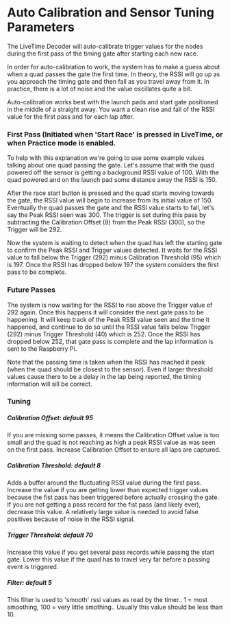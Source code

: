 # Auto Calibration and Sensor Tuning Parameters

The LiveTime Decoder will auto-calibrate trigger values for the nodes during the first pass of the timing gate after starting each new race.

In order for auto-calibration to work, the system has to make a guess about when a quad passes the gate the first time. In theory, the RSSI will go up as you approach the timing gate and then fall as you travel away from it. In practice, there is a lot of noise and the value oscillates quite a bit.

Auto-calibration works best with the launch pads and start gate positioned in the middle of a straight away. You want a clean rise and fall of the RSSI value for the first pass and for each lap after.

### First Pass (Initiated when 'Start Race' is pressed in LiveTime, or when Practice mode is enabled.
To help with this explanation we're going to use some example values talking about one quad passing the gate. Let's assume that with the quad powered off the sensor is getting a background RSSI value of 100. With the quad powered and on the launch pad some distance away the RSSI is 150.

After the race start button is pressed and the quad starts moving towards the gate, the RSSI value will begin to increase from its initial value of 150. Eventually the quad passes the gate and the RSSI value starts to fall, let's say the Peak RSSI seen was 300. The trigger is set during this pass by subtracting the Calibration Offset (8) from the Peak RSSI (300), so the Trigger will be 292.

Now the system is waiting to detect when the quad has left the starting gate to confirm the Peak RSSI and Trigger values detected. It waits for the RSSI value to fall below the Trigger (292) minus Calibration Threshold (95) which is 197. Once the RSSI has dropped below 197 the system considers the first pass to be complete.

### Future Passes

The system is now waiting for the RSSI to rise above the Trigger value of 292 again. Once this happens it will consider the next gate pass to be happening. It will keep track of the Peak RSSI value seen and the time it happened, and continue to do so until the RSSI value falls below Trigger (292) minus Trigger Threshold (40) which is 252. Once the RSSI has dropped below 252, that gate pass is complete and the lap information is sent to the Raspberry Pi.

Note that the passing time is taken when the RSSI has reached it peak (when the quad should be closest to the sensor). Even if larger threshold values cause there to be a delay in the lap being reported, the timing information will sill be correct.

### Tuning

##### Calibration Offset: default 95
If you are missing some passes, it means the Calibration Offset value is too small and the quad is not reaching as high a peak RSSI value as was seen on the first pass. Increase Calibration Offset to ensure all laps are captured.

##### Calibration Threshold: default 8
Adds a buffer around the fluctuating RSSI value during the first pass. Increase the value if you are getting lower than expected trigger values because the fist pass has been triggered before actually crossing the gate. If you are not getting a pass record for the fist pass (and likely ever), decrease this value. A relatively large value is needed to avoid false positives because of noise in the RSSI signal.

##### Trigger Threshold: default 70
Increase this value if you get several pass records while passing the start gate. Lower this value if the quad has to travel very far before a passing event is triggered.

##### Filter: default 5 
This filter is used to 'smooth' rssi values as read by the timer.. 1 = most smoothing, 100 = very little smothing..  Usually this value should be less than 10.  
